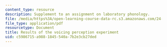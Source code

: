 ```yaml
---
content_type: resource
description: Supplement to an assignment on laboratory phonology.
file: /media/https%3A/open-learning-course-data-rc.s3.amazonaws.com/24-910-topics-in-linguistic-theory-laboratory-phonology-spring-2007/c5986715a9881845540a7b2e3cb27ded_statistics.pdf
file_type: application/pdf
resourcetype: Document
title: Results of the voicing perception experiment
uid: c5986715-a988-1845-540a-7b2e3cb27ded
---
```

